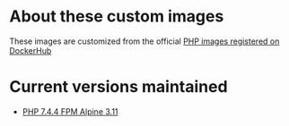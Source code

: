 # About these custom images

These images are customized from the official [PHP images registered on DockerHub](https://hub.docker.com/_/php)

# Current versions maintained

- [PHP 7.4.4 FPM Alpine 3.11](https://github.com/codemastersolucoes/docker-php-custom-images/tree/master/PHP%207.4.4%20FPM%20Alpine%203.11)